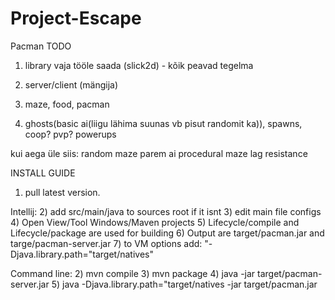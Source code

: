# Project-Escape
Pacman
TODO
1) library vaja tööle saada (slick2d) - kõik peavad tegelma
2) server/client (mängija)

3) maze, food,
 pacman
4) ghosts(basic ai(liigu lähima suunas vb pisut randomit ka)), spawns,
coop? pvp?
powerups

kui aega üle siis:
random maze
parem ai
procedural maze
lag resistance

INSTALL GUIDE

1) pull latest version.

Intellij:
2) add src/main/java to sources root if it isnt
3) edit main file configs
4) Open View/Tool Windows/Maven projects
5) Lifecycle/compile and Lifecycle/package are used for building
6) Output are target/pacman.jar and targe/pacman-server.jar
7) to VM options add: "-Djava.library.path="target/natives"

Command line:
2) mvn compile
3) mvn package
4) java -jar target/pacman-server.jar
5) java -Djava.library.path="target/natives -jar target/pacman.jar

